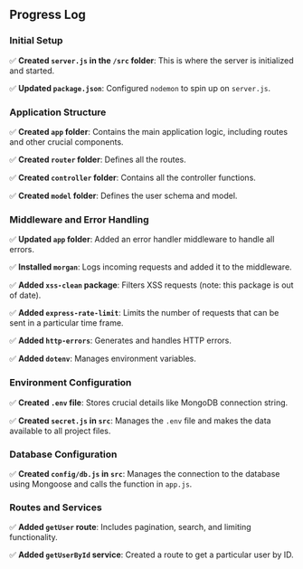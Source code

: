 
## Progress Log

### Initial Setup

✅ **Created `server.js` in the `/src` folder**: This is where the server is initialized and started.

✅ **Updated `package.json`**: Configured `nodemon` to spin up on `server.js`.

### Application Structure

✅ **Created `app` folder**: Contains the main application logic, including routes and other crucial components.

✅ **Created `router` folder**: Defines all the routes.

✅ **Created `controller` folder**: Contains all the controller functions.

✅ **Created `model` folder**: Defines the user schema and model.

### Middleware and Error Handling

✅ **Updated `app` folder**: Added an error handler middleware to handle all errors.

✅ **Installed `morgan`**: Logs incoming requests and added it to the middleware.

✅ **Added `xss-clean` package**: Filters XSS requests (note: this package is out of date).

✅ **Added `express-rate-limit`**: Limits the number of requests that can be sent in a particular time frame.

✅ **Added `http-errors`**: Generates and handles HTTP errors.

✅ **Added `dotenv`**: Manages environment variables.

### Environment Configuration

✅ **Created `.env` file**: Stores crucial details like MongoDB connection string.

✅ **Created `secret.js` in `src`**: Manages the `.env` file and makes the data available to all project files.

### Database Configuration

✅ **Created `config/db.js` in `src`**: Manages the connection to the database using Mongoose and calls the function in `app.js`.

### Routes and Services

✅ **Added `getUser` route**: Includes pagination, search, and limiting functionality.

✅ **Added `getUserById` service**: Created a route to get a particular user by ID.

